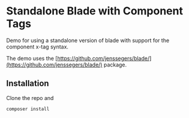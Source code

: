 # Standalone Blade with Component Tags

Demo for using a standalone version of blade with support for the component x-tag syntax.

The demo uses the [https://github.com/jenssegers/blade/](https://github.com/jenssegers/blade/) package.

## Installation

Clone the repo and

```bash
composer install
```

